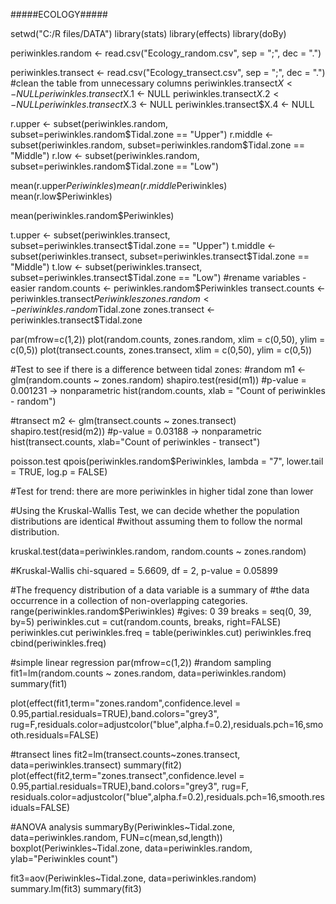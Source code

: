 #####ECOLOGY#####

setwd("C:/R files/DATA")
library(stats)
library(effects)
library(doBy)

periwinkles.random <- read.csv("Ecology_random.csv", sep = ";", dec = ".")

periwinkles.transect <- read.csv("Ecology_transect.csv", sep = ";", dec = ".")
#clean the table from unnecessary columns 
periwinkles.transect$X <- NULL
periwinkles.transect$X.1 <- NULL
periwinkles.transect$X.2 <- NULL
periwinkles.transect$X.3 <- NULL
periwinkles.transect$X.4 <- NULL


r.upper <- subset(periwinkles.random, subset=periwinkles.random$Tidal.zone == "Upper")
r.middle <- subset(periwinkles.random, subset=periwinkles.random$Tidal.zone == "Middle")
r.low <- subset(periwinkles.random, subset=periwinkles.random$Tidal.zone == "Low")

mean(r.upper$Periwinkles)
mean(r.middle$Periwinkles)
mean(r.low$Periwinkles)

mean(periwinkles.random$Periwinkles)

t.upper <- subset(periwinkles.transect, subset=periwinkles.transect$Tidal.zone == "Upper")
t.middle <- subset(periwinkles.transect, subset=periwinkles.transect$Tidal.zone == "Middle")
t.low <- subset(periwinkles.transect, subset=periwinkles.transect$Tidal.zone == "Low")
#rename variables - easier 
random.counts <- periwinkles.random$Periwinkles
transect.counts <- periwinkles.transect$Periwinkles
zones.random <- periwinkles.random$Tidal.zone
zones.transect <- periwinkles.transect$Tidal.zone

par(mfrow=c(1,2))
plot(random.counts, zones.random, xlim = c(0,50), ylim = c(0,5))
plot(transect.counts, zones.transect, xlim = c(0,50), ylim = c(0,5))



#Test to see if there is a difference between tidal zones: 
#random
m1 <- glm(random.counts ~ zones.random)
shapiro.test(resid(m1))
#p-value = 0.001231 -> nonparametric
hist(random.counts, xlab = "Count of periwinkles - random")

#transect 
m2 <- glm(transect.counts ~ zones.transect)
shapiro.test(resid(m2))
#p-value = 0.03188 -> nonparametric
hist(transect.counts, xlab="Count of periwinkles - transect") 


poisson.test
qpois(periwinkles.random$Periwinkles, lambda = "7", lower.tail = TRUE, log.p = FALSE)


#Test for trend: there are more periwinkles in higher tidal zone than lower

#Using the Kruskal-Wallis Test, we can decide whether the population distributions are identical 
#without assuming them to follow the normal distribution.

kruskal.test(data=periwinkles.random, random.counts ~ zones.random)

#Kruskal-Wallis chi-squared = 5.6609, df = 2, p-value = 0.05899


#The frequency distribution of a data variable is a summary of 
#the data occurrence in a collection of non-overlapping categories.
range(periwinkles.random$Periwinkles) #gives: 0 39
breaks = seq(0, 39, by=5)
periwinkles.cut = cut(random.counts, breaks, right=FALSE)
periwinkles.cut
periwinkles.freq = table(periwinkles.cut)
periwinkles.freq
cbind(periwinkles.freq)

#simple linear regression
par(mfrow=c(1,2))
#random sampling
fit1=lm(random.counts ~ zones.random, data=periwinkles.random)
summary(fit1) 

plot(effect(fit1,term="zones.random",confidence.level = 0.95,partial.residuals=TRUE),band.colors="grey3", rug=F,residuals.color=adjustcolor("blue",alpha.f=0.2),residuals.pch=16,smooth.residuals=FALSE)

#transect lines
fit2=lm(transect.counts~zones.transect, data=periwinkles.transect)
summary(fit2)
plot(effect(fit2,term="zones.transect",confidence.level = 0.95,partial.residuals=TRUE),band.colors="grey3", rug=F,
     residuals.color=adjustcolor("blue",alpha.f=0.2),residuals.pch=16,smooth.residuals=FALSE)

#ANOVA analysis
summaryBy(Periwinkles~Tidal.zone, data=periwinkles.random, FUN=c(mean,sd,length))
boxplot(Periwinkles~Tidal.zone, data=periwinkles.random, ylab="Periwinkles count")

fit3=aov(Periwinkles~Tidal.zone, data=periwinkles.random)
summary.lm(fit3) 
summary(fit3)
